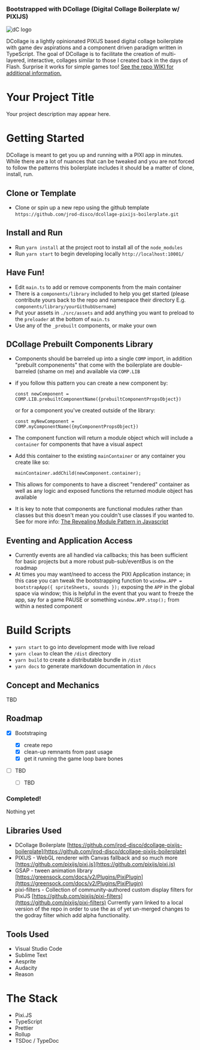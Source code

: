 ### Bootstrapped with DCollage (Digital Collage Boilerplate w/ PIXIJS)

![dC logo](http://content.jrvhost.com/github/dc-logo.png)

DCollage is a lightly opinionated PIXIJS based digital collage boilerplate with game dev aspirations and a component driven paradigm written in TypeScript.
The goal of DCollage is to facilitate the creation of multi-layered, interactive, collages similar to those I created back in the days of Flash. Surprise it works for simple games too! [See the repo WIKI for additional information.](https://github.com/jrod-disco/dcollage-pixijs-boilerplate/wiki)

# Your Project Title

Your project description may appear here.

# Getting Started

DCollage is meant to get you up and running with a PIXI app in minutes. While there are a lot of nuances that can be tweaked and you are not forced to follow the patterns this boilerplate includes it should be a matter of clone, install, run.

## Clone or Template

- Clone or spin up a new repo using the github template `https://github.com/jrod-disco/dcollage-pixijs-boilerplate.git`

## Install and Run

- Run `yarn install` at the project root to install all of the `node_modules`
- Run `yarn start` to begin developing locally `http://localhost:10001/`

## Have Fun!

- Edit `main.ts` to add or remove components from the main container
- There is a `components/library` included to help you get started (please contribute yours back to the repo and namespace their directory E.g. `components/library/yourGithubUsername`)
- Put your assets in `./src/assets` and add anything you want to preload to the `preloader` at the bottom of `main.ts`
- Use any of the `_prebuilt` components, or make your own

## DCollage Prebuilt Components Library

- Components should be barreled up into a single `COMP` import, in addition "prebuilt componenents" that come with the boilerplate are double-barreled (shame on me) and available via `COMP.LIB`
- if you follow this pattern you can create a new component by:

  `const newComponent = COMP.LIB.prebuiltComponentName({prebuiltComponentPropsObject})`

  or for a component you've created outside of the library:

  `const myNewComponent = COMP.myComponentName({myComponentPropsObject})`

- The component function will return a module object which will include a `container` for components that have a visual aspect
- Add this container to the existing `mainContainer` or any container you create like so:

  `mainContainer.addChild(newComponent.container);`

- This allows for components to have a discreet "rendered" container as well as any logic and exposed functions the returned module object has available
- It is key to note that components are functional modules rather than classes but this doesn't mean you couldn't use classes if you wanted to. See for more info: [The Revealing Module Pattern in Javascript](https://gist.github.com/zcaceres/bb0eec99c02dda6aac0e041d0d4d7bf2)

## Eventing and Application Access

- Currently events are all handled via callbacks; this has been sufficient for basic projects but a more robust pub-sub/eventBus is on the roadmap
- At times you may want/need to access the PIXI Application instance; in this case you can tweak the bootstrapping function to `window.APP = bootstrapApp({ spriteSheets, sounds });` exposing the `APP` in the global space via window; this is helpful in the event that you want to freeze the app, say for a game PAUSE or something `window.APP.stop();` from within a nested component

# Build Scripts

- `yarn start` to go into development mode with live reload
- `yarn clean` to clean the `/dist` directory
- `yarn build` to create a distributable bundle in `/dist`
- `yarn docs` to generate markdown documentation in `/docs`

## Concept and Mechanics

TBD

## Roadmap

- [x] Bootstraping

  - [x] create repo
  - [x] clean-up remnants from past usage
  - [x] get it running the game loop bare bones

- [ ] TBD
  - [ ] TBD

### Completed!

Nothing yet

## Libraries Used

- DCollage Boilerplate [https://github.com/jrod-disco/dcollage-pixijs-boilerplate](https://github.com/jrod-disco/dcollage-pixijs-boilerplate)
- PIXIJS - WebGL renderer with Canvas fallback and so much more [https://github.com/pixijs/pixi.js](https://github.com/pixijs/pixi.js)
- GSAP - tween animation library [https://greensock.com/docs/v2/Plugins/PixiPlugin](https://greensock.com/docs/v2/Plugins/PixiPlugin)
- pixi-filters - Collection of community-authored custom display filters for PixiJS [https://github.com/pixijs/pixi-filters](https://github.com/pixijs/pixi-filters) Currently yarn linked to a local version of the repo in order to use the as of yet un-merged changes to the godray filter which add alpha functionality.

## Tools Used

- Visual Studio Code
- Sublime Text
- Aesprite
- Audacity
- Reason

# The Stack

- Pixi.JS
- TypeScript
- Prettier
- Rollup
- TSDoc / TypeDoc

